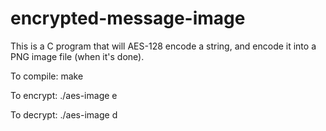 # encrypted-message-image
This is a C program that will AES-128 encode a string, and encode it into a PNG image file (when it's done).

To compile: make

To encrypt: ./aes-image <string to encrypt> e <image filename> 

To decrypt: ./aes-image <string to decrypt> d <image filename>

